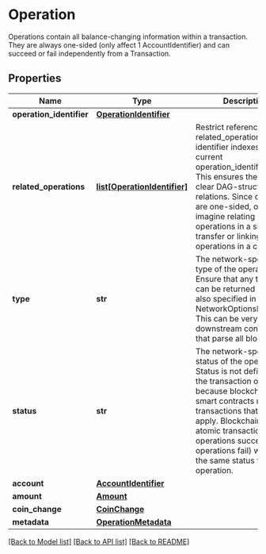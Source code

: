 # Operation

Operations contain all balance-changing information within a transaction. They are always one-sided (only affect 1 AccountIdentifier) and can succeed or fail independently from a Transaction.
## Properties
Name | Type | Description | Notes
------------ | ------------- | ------------- | -------------
**operation_identifier** | [**OperationIdentifier**](OperationIdentifier.md) |  | 
**related_operations** | [**list[OperationIdentifier]**](OperationIdentifier.md) | Restrict referenced related_operations to identifier indexes &lt; the current operation_identifier.index. This ensures there exists a clear DAG-structure of relations. Since operations are one-sided, one could imagine relating operations in a single transfer or linking operations in a call tree. | [optional] 
**type** | **str** | The network-specific type of the operation. Ensure that any type that can be returned here is also specified in the NetworkOptionsResponse. This can be very useful to downstream consumers that parse all block data. | 
**status** | **str** | The network-specific status of the operation. Status is not defined on the transaction object because blockchains with smart contracts may have transactions that partially apply. Blockchains with atomic transactions (all operations succeed or all operations fail) will have the same status for each operation. | [optional] 
**account** | [**AccountIdentifier**](AccountIdentifier.md) |  | [optional] 
**amount** | [**Amount**](Amount.md) |  | [optional] 
**coin_change** | [**CoinChange**](CoinChange.md) |  | [optional] 
**metadata** | [**OperationMetadata**](OperationMetadata.md) |  | [optional] 

[[Back to Model list]](../README.md#documentation-for-models) [[Back to API list]](../README.md#documentation-for-api-endpoints) [[Back to README]](../README.md)


